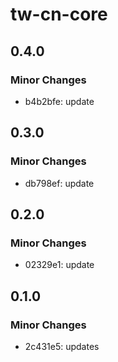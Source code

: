 # tw-cn-core

## 0.4.0

### Minor Changes

- b4b2bfe: update

## 0.3.0

### Minor Changes

- db798ef: update

## 0.2.0

### Minor Changes

- 02329e1: update

## 0.1.0

### Minor Changes

- 2c431e5: updates
